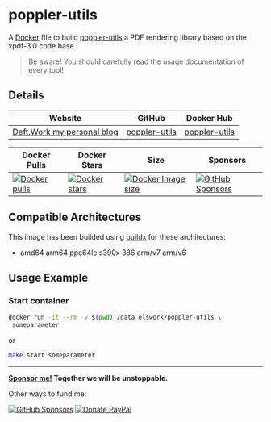 # poppler-utils

A [Docker](http://docker.com) file to build [poppler-utils](https://poppler.freedesktop.org/) a PDF rendering library based on the xpdf-3.0 code base.

> Be aware! You should carefully read the usage documentation of every tool!

## Details

| Website | GitHub | Docker Hub |
| --- | --- | --- |
| [Deft.Work my personal blog](https://deft.work) | [poppler-utils](https://github.com/elswork/poppler-utils) | [poppler-utils](https://hub.docker.com/r/elswork/poppler-utils) |

| Docker Pulls | Docker Stars | Size | Sponsors |
| --- | --- | --- | --- |
| [![Docker pulls](https://img.shields.io/docker/pulls/elswork/poppler-utils.svg)](https://hub.docker.com/r/elswork/poppler-utils "poppler-utils on Docker Hub") | [![Docker stars](https://img.shields.io/docker/stars/elswork/poppler-utils.svg)](https://hub.docker.com/r/elswork/poppler-utils "poppler-utils on Docker Hub") | [![Docker Image size](https://img.shields.io/docker/image-size/elswork/poppler-utils)](https://hub.docker.com/r/elswork/poppler-utils "poppler-utils on Docker Hub") | [![GitHub Sponsors](https://img.shields.io/github/sponsors/elswork)](https://github.com/sponsors/elswork "Sponsor me!") |

## Compatible Architectures

This image has been builded using [buildx](https://docs.docker.com/buildx/working-with-buildx/) for these architectures: 
- amd64 arm64 ppc64le s390x 386 arm/v7 arm/v6

## Usage Example

### Start container

```bash
docker run -it --rm -v $(pwd):/data elswork/poppler-utils \
 someparameter
```
or
```bash
make start someparameter
```
---
**[Sponsor me!](https://github.com/sponsors/elswork) Together we will be unstoppable.**

Other ways to fund me:

[![GitHub Sponsors](https://img.shields.io/github/sponsors/elswork)](https://github.com/sponsors/elswork) [![Donate PayPal](https://img.shields.io/badge/Donate-PayPal-green.svg)](https://www.paypal.com/donate/?business=LFKA5YRJAFYR6&no_recurring=0&item_name=Open+Source+Donation&currency_code=EUR)